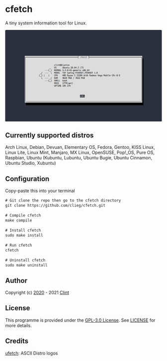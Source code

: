 # cfetch
A tiny system information tool for Linux.

![cfetch](https://raw.githubusercontent.com/clieg/clieg.github.io/master/images/cfetch-new.png)


## Currently supported distros
Arch Linux, Debian, Devuan, Elementary OS, Fedora, Gentoo, KISS Linux, Linux Lite, Linux Mint, Manjaro, MX Linux, OpenSUSE, Pop!_OS, Pure OS, Raspbian, Ubuntu (Kubuntu, Lubuntu, Ubuntu Bugie, Ubuntu Cinnamon, Ubuntu Studio, Xubuntu)


## Configuration
Copy-paste this into your terminal
```
# Git clone the repo then go to the cfetch directory
git clone https://github.com/clieg/cfetch.git

# Compile cfetch
make compile

# Install cfetch
sudo make install

# Run cfetch
cfetch

# Uninstall cfetch
sudo make uninstall
```


## Author
Copyright (c) [2020](https://api.github.com/repos/clieg/cfetch) - 2021 [Clint](https://github.com/clieg)


## License
This programme is provided under the [GPL-3.0 License](https://github.com/clieg/coffeetch/blob/master/LICENSE). See [LICENSE](https://github.com/clieg/coffeetch/blob/master/LICENSE) for more details.


## Credits
[ufetch](https://gitlab.com/jschx/ufetch/): ASCII Distro logos
